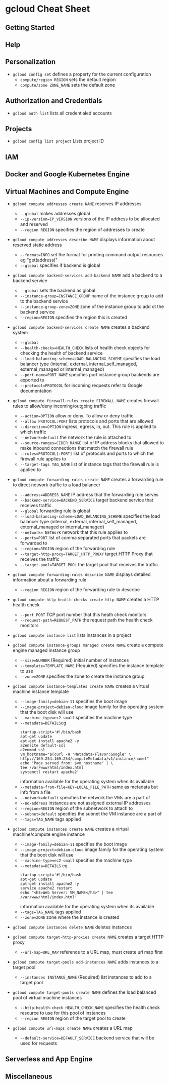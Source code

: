 <h1>gcloud Cheat Sheet</h1>

<h2>Getting Started</h2>


<h2>Help</h2>



<h2>Personalization</h2>

* `gcloud config set` defines a property for the current configuration
    * `compute/region REGION` sets the default region
    * `compute/zone ZONE_NAME` sets the default zone

<h2>Authorization and Credentials</h2>

* `gcloud auth list` lists all credentialed accounts

<h2>Projects</h2>

* `gcloud config list project` Lists project ID

<h2>IAM</h2>



<h2>Docker and Google Kubernetes Engine</h2>



<h2>Virtual Machines and Compute Engine</h2>

* `gcloud compute addresses create NAME` reserves IP addresses
    * `--global` makes addresses global
    * `--ip-version=IP_VERSION` versions of the IP address to be allocated and reserved
    * `--region REGION` specifies the region of addresses to create

* `gcloud compute addresses describe NAME` displays information about reserved static address
    * `--format=INFO` set the format for printing command output resources eg "get(address)"
    * `--global` specifies if backend is global

* `gcloud compute backend-services add-backend NAME` add a backend to a backend service
    * `--global` sets the backend as global
    * `--instance-group=INSTANCE_GROUP` name of the instance group to add to the backend service
    * `--instance-group-zone=ZONE` zone of the instance group to add ot the backend service
    * `--region=REGION` specifies the region this is created

* `gcloud compute backend-services create NAME` creates a backend system
    * `--global`
    * `--health-checks=HEALTH_CHECK` lists of health check objects for checking the health of backend service
    * `--load-balancing-scheme=LOAD_BALANCING_SCHEME` specifies the load balancer type (internal, external, internal_self_managed, external_managed or internal_managed)
    * `--port-name=PORT_NAME` specifies port instance group backends are exported to
    * `--protocol=PROTOCOL` for incoming requests refer to Google documentation

* `gcloud compute firewall-rules create FIREWALL_NAME` creates firewall rules to allow/deny incoming/outgoing traffic
    * `--action=OPTION` allow or deny. To allow or deny traffic
    * `--allow PROTOCOL:PORT` lists protocols and ports that are allowed
    * `--direction=OPTION` ingress, egress, in, out. This rule is applied to which traffic
    * `--network=default` the network the rule is attached to
    * `--source-ranges=CIDER_RANGE` list of IP address blocks that allowed to make inbound connections that match the firewall rule
    * `--rules=PROTOCOL[:PORT]` list of protocols and ports to which the firewall rule applies to
    * `--target-tags TAG_NAME` list of instance tags that the firewall rule is applied to

* `gcloud compute forwarding-rules create NAME` creates a forwarding rule to direct network traffic to a load balancer
    * `--address=ADDRESS_NAME` IP address that the forwarding rule serves
    * `--backend-service=BACKEND_SERVICE` target backend service that receives traffic
    * `--global` forwarding rule is global
    * `--load-balancing-scheme=LOAD_BALANCING_SCHEME` specifies the load balancer type (internal, external, internal_self_managed, external_managed or internal_managed) 
    * `--network= NETWorK` network that this rule applies to
    * `--ports=PORT` list of comma separated ports that packets are forwarded to
    * `--region=REGION` region of the forwarding rule
    * `--target-http-proxy=TARGET_HTTP_PROXY` target HTTP Proxy that receives the traffic
    * `--target-pool=TARGET_POOL` the target pool that receives the traffic

* `gcloud compute forwarding-rules describe NAME` displays detailed information about a forwarding rule
    * `--region REGION` region of the forwarding rule to describe

* `gcloud compute http-health-checks create http NAME` creates a HTTP health check
    * `--port PORT` TCP port number that this heath check monitors
    * `--request-path=REQUEST_PATH` the request path the health check monitors

* `gcloud compute instance list` lists instances in a project

* `gcloud compute instance-groups managed create NAME` create a compute engine managed instance group
    * `--size=NUMBER` (Required) initial number of instances
    * `--template=TEMPLATE_NAME` (Required) specifies the instance template to use
    * `--zone=ZONE` specifies the zone to create the instance group

* `gcloud compute instance-templates create NAME` creates a virtual machine instance template
    * `--image-family=debian-11` specifies the boot image
    * `--image-project=debian-cloud` image family for the operating system that the boot disk will use
    * `--machine_type=ec2-small` specifies the machine type
    * `--metadata=DETAILS`eg
        ```
        startup-script='#!/bin/bash
        apt-get update
        apt-get install apache2 -y
        a2ensite default-ssl
        a2enmod ssl
        vm_hostname="$(curl -H "Metadata-Flavor:Google" \
        http://169.254.169.254/computeMetadata/v1/instance/name)"
        echo "Page served from: $vm_hostname" | \
        tee /var/www/html/index.html
        systemctl restart apache2'
        ``` 
        information available for the operating system when its available
    * `--metadata-from-file=KEY=LOCAL_FILE_PATH` same as metadata but info from a file
    * `--network=default` specifies the network the VMs are a part of
    * `--no-address` instances are not assigned external IP addresses
    * `--region=REGION` region of the subnetwork to attach to
    * `--subnet=default` specifies the subnet the VM instance are a part of
    * `--tags=TAG_NAME` tags applied

* `gcloud compute instances create NAME` creates a virtual machine/compute engine instance
    * `--image-family=debian-11` specifies the boot image
    * `--image-project=debian-cloud` image family for the operating system that the boot disk will use
    * `--machine-type=ec2-small` specifies the machine type
    * `--metadata=DETAILS` eg
        ```
        startup-script='#!/bin/bash
        apt-get update
        apt-get install apache2 -y
        service apache2 restart
        echo "<h3>Web Server: VM_NAME</h3>" | tee /var/www/html/index.html'
        ```
        information available for the operating system when its available
    * `--tags=TAG_NAME` tags applied
    * `--zone=ZONE` zone where the instance is created

* `gcloud compute instances delete NAME` deletes instances

* `gcloud compute target-http-proxies create NAME` creates a target HTTP proxy
    * `--url-map=URL_MAP` reference to a URL map, must create url map first

* `gcloud compute target-pools add-instances NAME` adds instances to a target pool
    * `--instances INSTANCE_NAME` (Required) list instances to add to a target pool

* `gcloud compute target-pools create NAME` defines the load balanced pool of virtual machine instances
    * `--http-health-check HEALTH_CHECK_NAME` specifies the health check resource to use for this pool of instances
    * `--region REGION` region of the target pool to create

* `gcloud compute url-maps create NAME` creates a URL map
    * `--default-service=DEFAULT_SERVICE` backend service that will be used for requests

<h2>Serverless and App Engine</h2>



<h2>Miscellaneous</h2>

